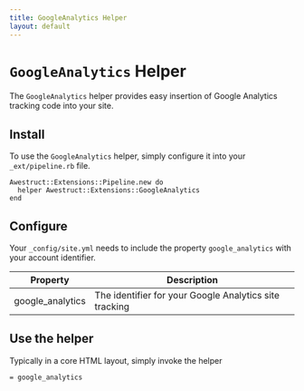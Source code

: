 ```yaml
---
title: GoogleAnalytics Helper
layout: default
---
```


# `GoogleAnalytics` Helper

The `GoogleAnalytics` helper provides easy insertion of Google Analytics
tracking code into your site.

## Install

To use the `GoogleAnalytics` helper, simply configure it into your `_ext/pipeline.rb`
file.
    
    Awestruct::Extensions::Pipeline.new do
      helper Awestruct::Extensions::GoogleAnalytics
    end


## Configure

Your `_config/site.yml` needs to include the property `google_analytics`
with your account identifier.

Property | Description |
---------|----------------------------------------------------------|
google_analytics | The identifier for your Google Analytics site tracking 

## Use the helper

Typically in a core HTML layout, simply invoke the helper

    = google_analytics
